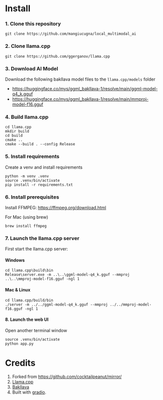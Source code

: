 # Install

### 1. Clone this repository

```
git clone https://github.com/mangiucugna/local_multimodal_ai
```

### 2. Clone llama.cpp

```
git clone https://github.com/ggerganov/llama.cpp
```

### 3. Download AI Model

Download the following bakllava model files to the `llama.cpp/models` folder

- https://huggingface.co/mys/ggml_bakllava-1/resolve/main/ggml-model-q4_k.gguf
- https://huggingface.co/mys/ggml_bakllava-1/resolve/main/mmproj-model-f16.gguf

### 4. Build llama.cpp


```
cd llama.cpp
mkdir build
cd build
cmake ..
cmake --build . --config Release
```

### 5. Install requirements

Create a venv and install requirements

```
python -m venv .venv
source .venv/bin/activate
pip install -r requirements.txt
```

### 6. Install prerequisites

Install FFMPEG: https://ffmpeg.org/download.html

For Mac (using brew)

```
brew install ffmpeg
```

### 7. Launch the llama.cpp server

First start the llama.cpp server:

#### Windows

```
cd llama.cpp\build\bin
Release\server.exe -m ..\..\ggml-model-q4_k.gguf --mmproj ..\..\mmproj-model-f16.gguf -ngl 1
```

#### Mac & Linux

```
cd llama.cpp/build/bin
./server -m ../../ggml-model-q4_k.gguf --mmproj ../../mmproj-model-f16.gguf -ngl 1
```

#### 8. Launch the web UI
Open another terminal window

```
source .venv/bin/activate
python app.py
```


# Credits

1. Forked from https://github.com/cocktailpeanut/mirror/
2. [Llama.cpp](https://github.com/ggerganov/llama.cpp)
3. [Bakllava](https://huggingface.co/SkunkworksAI/BakLLaVA-1)
4. Built with [gradio](https://www.gradio.app/).

